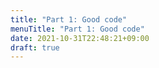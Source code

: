 ```yaml
---
title: "Part 1: Good code"
menuTitle: "Part 1: Good code"
date: 2021-10-31T22:48:21+09:00
draft: true
---
```

